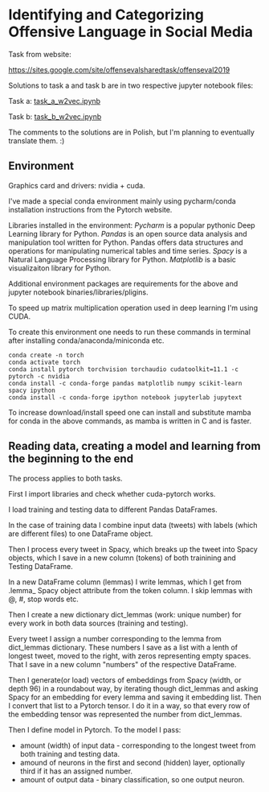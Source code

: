 # Identifying and Categorizing Offensive Language in Social Media

Task from website:

https://sites.google.com/site/offensevalsharedtask/offenseval2019

Solutions to task a and task b are in two respective jupyter notebook files:

Task a: [task_a_w2vec.ipynb](task_a_w2vec.ipynb)

Task b: [task_b_w2vec.ipynb](task_b_w2vec.ipynb)

The comments to the solutions are in Polish, but I'm planning to eventually translate them. :)

## Environment

Graphics card and drivers: nvidia + cuda.

I've made a special conda environment mainly using pycharm/conda installation instructions from the Pytorch website.

Libraries installed in the environment:
_Pycharm_ is a popular pythonic Deep Learning library for Python.
_Pandas_ is an open source data analysis and manipulation tool written for Python. Pandas offers data structures and operations for manipulating numerical tables and time series.
_Spacy_ is a Natural Language Processing library for Python.
_Matplotlib_ is a basic visualizaiton library for Python.

Additional environment packages are requirements for the above and jupyter notebook binaries/libraries/pligins.

To speed up matrix multiplication operation used in deep learning I'm using CUDA.

To create this environment one needs to run these commands in terminal after installing conda/anaconda/miniconda etc.


    conda create -n torch
    conda activate torch
    conda install pytorch torchvision torchaudio cudatoolkit=11.1 -c pytorch -c nvidia
    conda install -c conda-forge pandas matplotlib numpy scikit-learn spacy ipython
    conda install -c conda-forge ipython notebook jupyterlab jupytext

To increase download/install speed one can install and substitute mamba for conda in the above commands, as mamba is written in C and is faster.

## Reading data, creating a model and learning from the beginning to the end

The process applies to both tasks.

First I import libraries and check whether cuda-pytorch works.

I load training and testing data to different Pandas DataFrames.

In the case of training data I combine input data (tweets) with labels (which are different files) to one DataFrame object. 

Then I process every tweet in Spacy, which breaks up the tweet into Spacy objects, which I save in a new column (tokens) of both trainining and Testing DataFrame.

In a new DataFrame column (lemmas) I write lemmas, which I get from .lemma_ Spacy object attribute from the token column. I skip lemmas with @, #, stop words etc.

Then I create a new dictionary dict_lemmas (work: unique number) for every work in both data sources (training and testing).

Every tweet I assign a number corresponding to the lemma from dict_lemmas dictionary. These numbers I save as a list with a lenth of longest tweet, moved to the right, with zeros representing empty spaces. That I save in a new column "numbers" of the respective DataFrame.

Then I generate(or load) vectors of embeddings from Spacy (width, or depth 96) in a roundabout way, by iterating though dict_lemmas and asking Spacy for an embedding for every lemma and saving it embedding list. Then I convert that list to a Pytorch tensor. I do it in a way, so that every row of the embedding tensor was represented the number from dict_lemmas.

Then I define model in Pytorch. To the model I pass:

* amount (width) of input data - corresponding to the longest tweet from both training and testing data.
* amound of neurons in the first and second (hidden) layer, optionally third if it has an assigned number.
* amount of output data - binary classification, so one output neuron.